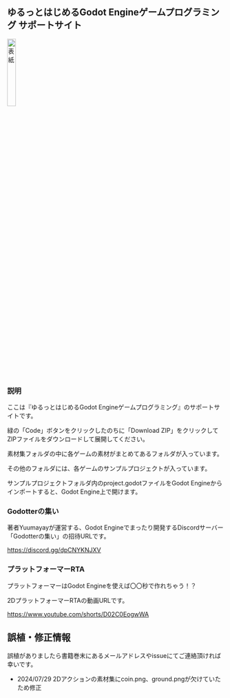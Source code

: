 ## ゆるっとはじめるGodot Engineゲームプログラミング サポートサイト
<img alt="表紙" src="https://github.com/user-attachments/assets/3b3db9dc-0e74-43ca-8207-61b690d73eda" width="20%">

### 説明

ここは『ゆるっとはじめるGodot Engineゲームプログラミング』のサポートサイトです。

緑の「Code」ボタンをクリックしたのちに「Download ZIP」をクリックしてZIPファイルをダウンロードして展開してください。

素材集フォルダの中に各ゲームの素材がまとめてあるフォルダが入っています。

その他のフォルダには、各ゲームのサンプルプロジェクトが入っています。

サンプルプロジェクトフォルダ内のproject.godotファイルをGodot Engineからインポートすると、Godot Engine上で開けます。

### Godotterの集い

著者Yuumayayが運営する、Godot Engineでまったり開発するDiscordサーバー「Godotterの集い」の招待URLです。

https://discord.gg/dpCNYKNJXV

### プラットフォーマーRTA

プラットフォーマーはGodot Engineを使えば〇〇秒で作れちゃう！？

2DプラットフォーマーRTAの動画URLです。

https://www.youtube.com/shorts/D02C0EogwWA


## 誤植・修正情報
誤植がありましたら書籍巻末にあるメールアドレスやissueにてご連絡頂ければ幸いです。

- 2024/07/29 2Dアクションの素材集にcoin.png、ground.pngが欠けていたため修正


